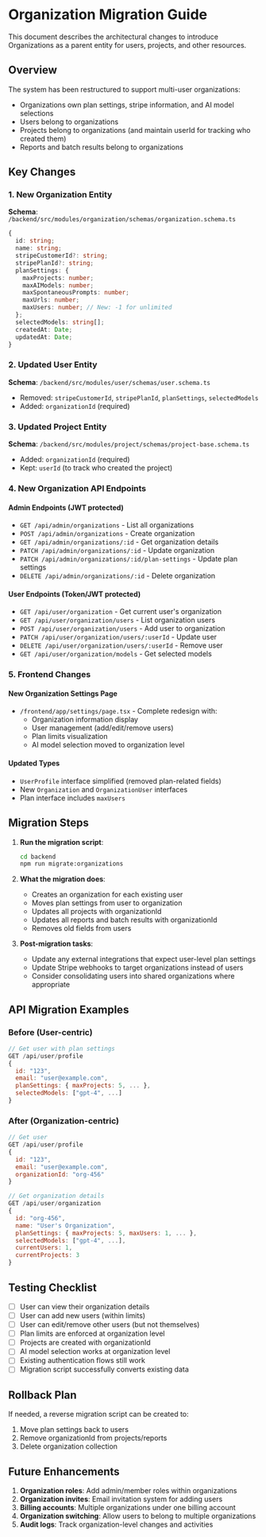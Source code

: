 # Organization Migration Guide

This document describes the architectural changes to introduce Organizations as a parent entity for users, projects, and other resources.

## Overview

The system has been restructured to support multi-user organizations:
- Organizations own plan settings, stripe information, and AI model selections
- Users belong to organizations
- Projects belong to organizations (and maintain userId for tracking who created them)
- Reports and batch results belong to organizations

## Key Changes

### 1. New Organization Entity

**Schema**: `/backend/src/modules/organization/schemas/organization.schema.ts`
```typescript
{
  id: string;
  name: string;
  stripeCustomerId?: string;
  stripePlanId?: string;
  planSettings: {
    maxProjects: number;
    maxAIModels: number;
    maxSpontaneousPrompts: number;
    maxUrls: number;
    maxUsers: number; // New: -1 for unlimited
  };
  selectedModels: string[];
  createdAt: Date;
  updatedAt: Date;
}
```

### 2. Updated User Entity

**Schema**: `/backend/src/modules/user/schemas/user.schema.ts`
- Removed: `stripeCustomerId`, `stripePlanId`, `planSettings`, `selectedModels`
- Added: `organizationId` (required)

### 3. Updated Project Entity

**Schema**: `/backend/src/modules/project/schemas/project-base.schema.ts`
- Added: `organizationId` (required)
- Kept: `userId` (to track who created the project)

### 4. New Organization API Endpoints

#### Admin Endpoints (JWT protected)
- `GET /api/admin/organizations` - List all organizations
- `POST /api/admin/organizations` - Create organization
- `GET /api/admin/organizations/:id` - Get organization details
- `PATCH /api/admin/organizations/:id` - Update organization
- `PATCH /api/admin/organizations/:id/plan-settings` - Update plan settings
- `DELETE /api/admin/organizations/:id` - Delete organization

#### User Endpoints (Token/JWT protected)
- `GET /api/user/organization` - Get current user's organization
- `GET /api/user/organization/users` - List organization users
- `POST /api/user/organization/users` - Add user to organization
- `PATCH /api/user/organization/users/:userId` - Update user
- `DELETE /api/user/organization/users/:userId` - Remove user
- `GET /api/user/organization/models` - Get selected models

### 5. Frontend Changes

#### New Organization Settings Page
- `/frontend/app/settings/page.tsx` - Complete redesign with:
  - Organization information display
  - User management (add/edit/remove users)
  - Plan limits visualization
  - AI model selection moved to organization level

#### Updated Types
- `UserProfile` interface simplified (removed plan-related fields)
- New `Organization` and `OrganizationUser` interfaces
- Plan interface includes `maxUsers`

## Migration Steps

1. **Run the migration script**:
   ```bash
   cd backend
   npm run migrate:organizations
   ```

2. **What the migration does**:
   - Creates an organization for each existing user
   - Moves plan settings from user to organization
   - Updates all projects with organizationId
   - Updates all reports and batch results with organizationId
   - Removes old fields from users

3. **Post-migration tasks**:
   - Update any external integrations that expect user-level plan settings
   - Update Stripe webhooks to target organizations instead of users
   - Consider consolidating users into shared organizations where appropriate

## API Migration Examples

### Before (User-centric)
```javascript
// Get user with plan settings
GET /api/user/profile
{
  id: "123",
  email: "user@example.com",
  planSettings: { maxProjects: 5, ... },
  selectedModels: ["gpt-4", ...]
}
```

### After (Organization-centric)
```javascript
// Get user
GET /api/user/profile
{
  id: "123",
  email: "user@example.com",
  organizationId: "org-456"
}

// Get organization details
GET /api/user/organization
{
  id: "org-456",
  name: "User's Organization",
  planSettings: { maxProjects: 5, maxUsers: 1, ... },
  selectedModels: ["gpt-4", ...],
  currentUsers: 1,
  currentProjects: 3
}
```

## Testing Checklist

- [ ] User can view their organization details
- [ ] User can add new users (within limits)
- [ ] User can edit/remove other users (but not themselves)
- [ ] Plan limits are enforced at organization level
- [ ] Projects are created with organizationId
- [ ] AI model selection works at organization level
- [ ] Existing authentication flows still work
- [ ] Migration script successfully converts existing data

## Rollback Plan

If needed, a reverse migration script can be created to:
1. Move plan settings back to users
2. Remove organizationId from projects/reports
3. Delete organization collection

## Future Enhancements

1. **Organization roles**: Add admin/member roles within organizations
2. **Organization invites**: Email invitation system for adding users
3. **Billing accounts**: Multiple organizations under one billing account
4. **Organization switching**: Allow users to belong to multiple organizations
5. **Audit logs**: Track organization-level changes and activities